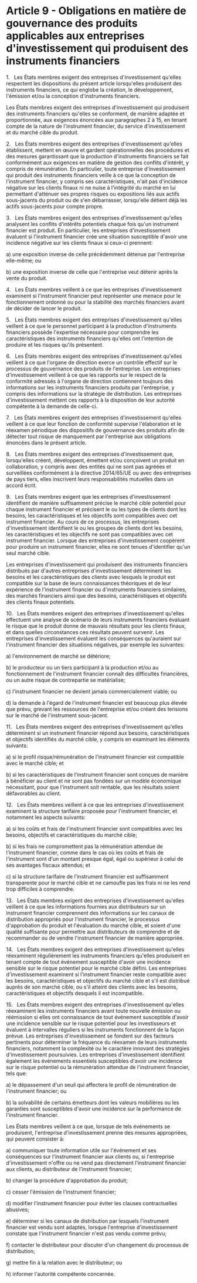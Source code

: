 # Article 9 - Obligations en matière de gouvernance des produits applicables aux entreprises d'investissement qui produisent des instruments financiers


1.   Les États membres exigent des entreprises d'investissement qu'elles respectent les dispositions du présent article lorsqu'elles produisent des instruments financiers, ce qui englobe la création, le développement, l'émission et/ou la conception d'instruments financiers.

Les États membres exigent des entreprises d'investissement qui produisent des instruments financiers qu'elles se conforment, de manière adaptée et proportionnée, aux exigences énoncées aux paragraphes 2 à 15, en tenant compte de la nature de l'instrument financier, du service d'investissement et du marché cible du produit.

2.   Les États membres exigent des entreprises d'investissement qu'elles établissent, mettent en œuvre et gardent opérationnelles des procédures et des mesures garantissant que la production d'instruments financiers se fait conformément aux exigences en matière de gestion des conflits d'intérêt, y compris de rémunération. En particulier, toute entreprise d'investissement qui produit des instruments financiers veille à ce que la conception de l'instrument financier, y compris ses caractéristiques, n'ait pas d'incidence négative sur les clients finaux ni ne nuise à l'intégrité du marché en lui permettant d'atténuer ses propres risques ou expositions liés aux actifs sous-jacents du produit ou de s'en débarrasser, lorsqu'elle détient déjà les actifs sous-jacents pour compte propre.

3.   Les États membres exigent des entreprises d'investissement qu'elles analysent les conflits d'intérêts potentiels chaque fois qu'un instrument financier est produit. En particulier, les entreprises d'investissement évaluent si l'instrument financier crée une situation susceptible d'avoir une incidence négative sur les clients finaux si ceux-ci prennent:

a) une exposition inverse de celle précédemment détenue par l'entreprise elle-même; ou

b) une exposition inverse de celle que l'entreprise veut détenir après la vente du produit.

4.   Les États membres veillent à ce que les entreprises d'investissement examinent si l'instrument financier peut représenter une menace pour le fonctionnement ordonné ou pour la stabilité des marchés financiers avant de décider de lancer le produit.

5.   Les États membres exigent des entreprises d'investissement qu'elles veillent à ce que le personnel participant à la production d'instruments financiers possède l'expertise nécessaire pour comprendre les caractéristiques des instruments financiers qu'elles ont l'intention de produire et les risques qu'ils présentent.

6.   Les États membres exigent des entreprises d'investissement qu'elles veillent à ce que l'organe de direction exerce un contrôle effectif sur le processus de gouvernance des produits de l'entreprise. Les entreprises d'investissement veillent à ce que les rapports sur le respect de la conformité adressés à l'organe de direction contiennent toujours des informations sur les instruments financiers produits par l'entreprise, y compris des informations sur la stratégie de distribution. Les entreprises d'investissement mettent ces rapports à la disposition de leur autorité compétente à la demande de celle-ci.

7.   Les États membres exigent des entreprises d'investissement qu'elles veillent à ce que leur fonction de conformité supervise l'élaboration et le réexamen périodique des dispositifs de gouvernance des produits afin de détecter tout risque de manquement par l'entreprise aux obligations énoncées dans le présent article.

8.   Les États membres exigent des entreprises d'investissement que, lorsqu'elles créent, développent, émettent et/ou conçoivent un produit en collaboration, y compris avec des entités qui ne sont pas agréées et surveillées conformément à la directive 2014/65/UE ou avec des entreprises de pays tiers, elles inscrivent leurs responsabilités mutuelles dans un accord écrit.

9.   Les États membres exigent que les entreprises d'investissement identifient de manière suffisamment précise le marché cible potentiel pour chaque instrument financier et précisent le ou les types de clients dont les besoins, les caractéristiques et les objectifs sont compatibles avec cet instrument financier. Au cours de ce processus, les entreprises d'investissement identifient le ou les groupes de clients dont les besoins, les caractéristiques et les objectifs ne sont pas compatibles avec cet instrument financier. Lorsque des entreprises d'investissement coopèrent pour produire un instrument financier, elles ne sont tenues d'identifier qu'un seul marché cible.

Les entreprises d'investissement qui produisent des instruments financiers distribués par d'autres entreprises d'investissement déterminent les besoins et les caractéristiques des clients avec lesquels le produit est compatible sur la base de leurs connaissances théoriques et de leur expérience de l'instrument financier ou d'instruments financiers similaires, des marchés financiers ainsi que des besoins, caractéristiques et objectifs des clients finaux potentiels.

10.   Les États membres exigent des entreprises d'investissement qu'elles effectuent une analyse de scénario de leurs instruments financiers évaluant le risque que le produit donne de mauvais résultats pour les clients finaux, et dans quelles circonstances ces résultats peuvent survenir. Les entreprises d'investissement évaluent les conséquences qu'auraient sur l'instrument financier des situations négatives, par exemple les suivantes:

a) l'environnement de marché se détériore;

b) le producteur ou un tiers participant à la production et/ou au fonctionnement de l'instrument financier connaît des difficultés financières, ou un autre risque de contrepartie se matérialise;

c) l'instrument financier ne devient jamais commercialement viable; ou

d) la demande à l'égard de l'instrument financier est beaucoup plus élevée que prévu, grevant les ressources de l'entreprise et/ou créant des tensions sur le marché de l'instrument sous-jacent.

11.   Les États membres exigent des entreprises d'investissement qu'elles déterminent si un instrument financier répond aux besoins, caractéristiques et objectifs identifiés du marché cible, y compris en examinant les éléments suivants:

a) si le profil risque/rémunération de l'instrument financier est compatible avec le marché cible; et

b) si les caractéristiques de l'instrument financier sont conçues de manière à bénéficier au client et ne sont pas fondées sur un modèle économique nécessitant, pour que l'instrument soit rentable, que les résultats soient défavorables au client.

12.   Les États membres veillent à ce que les entreprises d'investissement examinent la structure tarifaire proposée pour l'instrument financier, et notamment les aspects suivants:

a) si les coûts et frais de l'instrument financier sont compatibles avec les besoins, objectifs et caractéristiques du marché cible;

b) si les frais ne compromettent pas la rémunération attendue de l'instrument financier, comme dans le cas où les coûts et frais de l'instrument sont d'un montant presque égal, égal ou supérieur à celui de ses avantages fiscaux attendus; et

c) si la structure tarifaire de l'instrument financier est suffisamment transparente pour le marché cible et ne camoufle pas les frais ni ne les rend trop difficiles à comprendre.

13.   Les États membres exigent des entreprises d'investissement qu'elles veillent à ce que les informations fournies aux distributeurs sur un instrument financier comprennent des informations sur les canaux de distribution appropriés pour l'instrument financier, le processus d'approbation du produit et l'évaluation du marché cible, et soient d'une qualité suffisante pour permettre aux distributeurs de comprendre et de recommander ou de vendre l'instrument financier de manière appropriée.

14.   Les États membres exigent des entreprises d'investissement qu'elles réexaminent régulièrement les instruments financiers qu'elles produisent en tenant compte de tout événement susceptible d'avoir une incidence sensible sur le risque potentiel pour le marché cible défini. Les entreprises d'investissement examinent si l'instrument financier reste compatible avec les besoins, caractéristiques et objectifs du marché cible et s'il est distribué auprès de son marché cible, ou s'il atteint des clients avec les besoins, caractéristiques et objectifs desquels il est incompatible.

15.   Les États membres exigent des entreprises d'investissement qu'elles réexaminent les instruments financiers avant toute nouvelle émission ou réémission si elles ont connaissance de tout événement susceptible d'avoir une incidence sensible sur le risque potentiel pour les investisseurs et évaluent à intervalles réguliers si les instruments fonctionnent de la façon prévue. Les entreprises d'investissement se fondent sur des facteurs pertinents pour déterminer la fréquence du réexamen de leurs instruments financiers, notamment la complexité ou le caractère innovant des stratégies d'investissement poursuivies. Les entreprises d'investissement identifient également les événements essentiels susceptibles d'avoir une incidence sur le risque potentiel ou la rémunération attendue de l'instrument financier, tels que:

a) le dépassement d'un seuil qui affectera le profil de rémunération de l'instrument financier; ou

b) la solvabilité de certains émetteurs dont les valeurs mobilières ou les garanties sont susceptibles d'avoir une incidence sur la performance de l'instrument financier.

Les États membres veillent à ce que, lorsque de tels événements se produisent, l'entreprise d'investissement prenne des mesures appropriées, qui peuvent consister à:

a) communiquer toute information utile sur l'événement et ses conséquences sur l'instrument financier aux clients ou, si l'entreprise d'investissement n'offre ou ne vend pas directement l'instrument financier aux clients, au distributeur de l'instrument financier;

b) changer la procédure d'approbation du produit;

c) cesser l'émission de l'instrument financier;

d) modifier l'instrument financier pour éviter les clauses contractuelles abusives;

e) déterminer si les canaux de distribution par lesquels l'instrument financier est vendu sont adaptés, lorsque l'entreprise d'investissement constate que l'instrument financier n'est pas vendu comme prévu;

f) contacter le distributeur pour discuter d'un changement du processus de distribution;

g) mettre fin à la relation avec le distributeur; ou

h) informer l'autorité compétente concernée.
